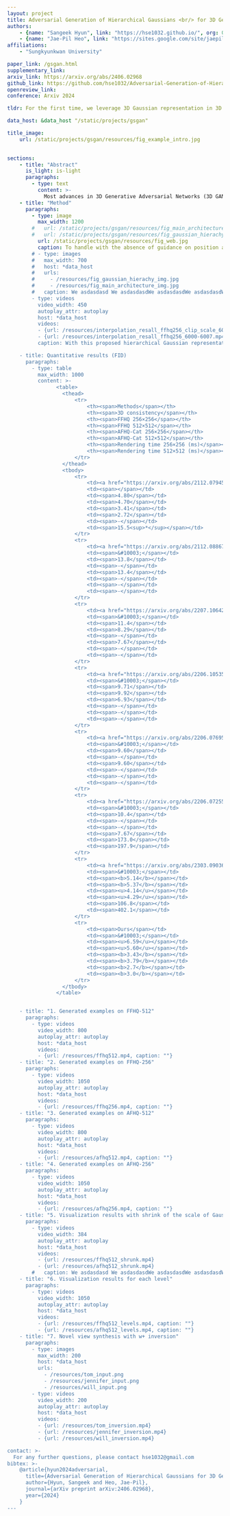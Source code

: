 ```yaml
---
layout: project
title: Adversarial Generation of Hierarchical Gaussians <br/> for 3D Generative Model
authors:
    - {name: "Sangeek Hyun", link: "https://hse1032.github.io/", org: 0}
    - {name: "Jae-Pil Heo", link: "https://sites.google.com/site/jaepilheo", org: 0, corresponding: "True"}
affiliations:
    - "Sungkyunkwan University"

paper_link: /gsgan.html
supplementary_link: 
arxiv_link: https://arxiv.org/abs/2406.02968
github_link: https://github.com/hse1032/Adversarial-Generation-of-Hierarchical-Gaussians-for-3D-Generative-Model
openreview_link:
conference: Arxiv 2024

tldr: For the first time, we leverage 3D Gaussian representation in 3D GANs for efficient rendering with explicit 3D representation.

data_host: &data_host "/static/projects/gsgan"

title_image: 
    url: /static/projects/gsgan/resources/fig_example_intro.jpg
  

sections:
    - title: "Abstract"
      is_light: is-light
      paragraphs:
        - type: text
          content: >-
            Most advances in 3D Generative Adversarial Networks (3D GANs) largely depend on ray casting-based volume rendering, which incurs demanding rendering costs. One promising alternative is rasterization-based 3D Gaussian Splatting (3D-GS), providing a much faster rendering speed and explicit 3D representation. In this paper, we exploit Gaussian as a 3D representation for 3D GANs by leveraging its efficient and explicit characteristics. However, in an adversarial framework, we observe that a na\"ive generator architecture suffers from training instability and lacks the capability to adjust the scale of Gaussians. This leads to model divergence and visual artifacts due to the absence of proper guidance for initialized positions of Gaussians and densification to manage their scales adaptively. To address these issues, we introduce a generator architecture with a hierarchical multi-scale Gaussian representation that effectively regularizes the position and scale of generated Gaussians. Specifically, we design a hierarchy of Gaussians where finer-level Gaussians are parameterized by their coarser-level counterparts; the position of finer-level Gaussians would be located near their coarser-level counterparts, and the scale would monotonically decrease as the level becomes finer, modeling both coarse and fine details of the 3D scene. Experimental results demonstrate that ours achieves a significantly faster rendering speed (×100) compared to state-of-the-art 3D consistent GANs with comparable 3D generation capability.
    - title: "Method"
      paragraphs:
        - type: image
          max_width: 1200
        #   url: /static/projects/gsgan/resources/fig_main_architecture_img.jpg
        #   url: /static/projects/gsgan/resources/fig_gaussian_hierachy_img.jpg
          url: /static/projects/gsgan/resources/fig_web.jpg
          caption: To handle with the absence of guidance on position and scale of Gaussians, we devise a method to regularize the Gaussian representation for 3D GANs, focusing particularly on the position and scale parameters. To this end, we propose a generator architecture with a hierarchical Gaussian representation. This hierarchical representation models the Gaussians of adjacent levels to be dependent, encouraging the generator to synthesize the 3D space in a coarse-to-fine manner. Specifically, we first introduce a locality constraint whereby the positions of fine-level Gaussians are located near their coarse-level counterpart Gaussians and are parameterized by them, thus reducing the possible positions of newly added Gaussians. Then, we design the scale of Gaussians to monotonically decrease as the level of Gaussians becomes finer, facilitating the generator's ability to model the scene in both coarse and fine details. <br/><br/><br/>
        # - type: images
        #   max_width: 700
        #   host: *data_host
        #   urls:
        #     - /resources/fig_gaussian_hierachy_img.jpg
        #     - /resources/fig_main_architecture_img.jpg
        #   caption: We asdasdasd We asdasdasdWe asdasdasdWe asdasdasdWe asdasdasdWe asdasdasdWe asdasdasdWe asdasdasdWe asdasdasdWe asdasdasdWe asdasdasdWe asdasdasdWe asdasdasd
        - type: videos
          video_width: 450
          autoplay_attr: autoplay
          host: *data_host
          videos:
          - {url: /resources/interpolation_resall_ffhq256_clip_scale_6000-6007.mp4, caption: "<b>Naive model (FID=95.97, FFHQ-256)</b>"}
          - {url: /resources/interpolation_resall_ffhq256_6000-6007.mp4, caption: "<b>Our model (FID=6.59, FFHQ-256)</b>"}
          caption: With this proposed hierarchical Gaussian representation, we significantly enhance the generation capability of 3D GANs with Gaussian representation (FID=6.59) compared to naive model (FID=95.97), while achieving much faster rendering speed (~3ms per image) compared to NeRF-based 3D GANs.

    - title: Quantitative results (FID)
      paragraphs:
        - type: table
          max_width: 1000
          content: >-
                <table>
                  <thead>
                      <tr>
                          <th><span>Methods</span></th>
                          <th><span>3D consistency</span></th>
                          <th><span>FFHQ 256×256</span></th>
                          <th><span>FFHQ 512×512</span></th>
                          <th><span>AFHQ-Cat 256×256</span></th>
                          <th><span>AFHQ-Cat 512×512</span></th>
                          <th><span>Rendering time 256×256 (ms)</span></th>
                          <th><span>Rendering time 512×512 (ms)</span></th>
                      </tr>
                  </thead>
                  <tbody>
                      <tr>
                          <td><a href="https://arxiv.org/abs/2112.07945" target="_blank">EG3D</a></td>
                          <td><span></span></td>
                          <td><span>4.80</span></td>
                          <td><span>4.70</span></td>
                          <td><span>3.41</span></td>
                          <td><span>2.72</span></td>
                          <td><span>-</span></td>
                          <td><span>15.5<sup>*</sup></span></td>
                      </tr>
                      <tr>
                          <td><a href="https://arxiv.org/abs/2112.08867" target="_blank">GRAM</a></td>
                          <td><span>&#10003;</span></td>
                          <td><span>13.8</span></td>
                          <td><span>-</span></td>
                          <td><span>13.4</span></td>
                          <td><span>-</span></td>
                          <td><span>-</span></td>
                          <td><span>-</span></td>
                      </tr>
                      <tr>
                          <td><a href="https://arxiv.org/abs/2207.10642" target="_blank">GMPI</a></td>
                          <td><span>&#10003;</span></td>
                          <td><span>11.4</span></td>
                          <td><span>8.29</span></td>
                          <td><span>-</span></td>
                          <td><span>7.67</span></td>
                          <td><span>-</span></td>
                          <td><span>-</span></td>
                      </tr>
                      <tr>
                          <td><a href="https://arxiv.org/abs/2206.10535" target="_blank">EpiGRAF</a></td>
                          <td><span>&#10003;</span></td>
                          <td><span>9.71</span></td>
                          <td><span>9.92</span></td>
                          <td><span>6.93</span></td>
                          <td><span>-</span></td>
                          <td><span>-</span></td>
                          <td><span>-</span></td>
                      </tr>
                      <tr>
                          <td><a href="https://arxiv.org/abs/2206.07695" target="_blank">Voxgraf</a></td>
                          <td><span>&#10003;</span></td>
                          <td><span>9.60</span></td>
                          <td><span>-</span></td>
                          <td><span>9.60</span></td>
                          <td><span>-</span></td>
                          <td><span>-</span></td>
                          <td><span>-</span></td>
                      </tr>
                      <tr>
                          <td><a href="https://arxiv.org/abs/2206.07255" target="_blank">GRAM-HD</a></td>
                          <td><span>&#10003;</span></td>
                          <td><span>10.4</span></td>
                          <td><span>-</span></td>
                          <td><span>-</span></td>
                          <td><span>7.67</span></td>
                          <td><span>173.0</span></td>
                          <td><span>197.9</span></td>
                      </tr>
                      <tr>
                          <td><a href="https://arxiv.org/abs/2303.09036" target="_blank">Mimic3D</a></td>
                          <td><span>&#10003;</span></td>
                          <td><span><b>5.14</b></span></td>
                          <td><span><b>5.37</b></span></td>
                          <td><span><u>4.14</u></span></td>
                          <td><span><u>4.29</u></span></td>
                          <td><span>106.8</span></td>
                          <td><span>402.1</span></td>
                      </tr>
                      <tr>
                          <td><span>Ours</span></td>
                          <td><span>&#10003;</span></td>
                          <td><span><u>6.59</u></span></td>
                          <td><span><u>5.60</u></span></td>
                          <td><span><b>3.43</b></span></td>
                          <td><span><b>3.79</b></span></td>
                          <td><span><b>2.7</b></span></td>
                          <td><span><b>3.0</b></span></td>
                      </tr>
                  </tbody>
                </table>


    - title: "1. Generated examples on FFHQ-512"
      paragraphs:
        - type: videos
          video_width: 800
          autoplay_attr: autoplay
          host: *data_host
          videos:
          - {url: /resources/ffhq512.mp4, caption: ""}
    - title: "2. Generated examples on FFHQ-256"
      paragraphs:
        - type: videos
          video_width: 1050
          autoplay_attr: autoplay
          host: *data_host
          videos:
          - {url: /resources/ffhq256.mp4, caption: ""}
    - title: "3. Generated examples on AFHQ-512"
      paragraphs:
        - type: videos
          video_width: 800
          autoplay_attr: autoplay
          host: *data_host
          videos:
          - {url: /resources/afhq512.mp4, caption: ""}
    - title: "4. Generated examples on AFHQ-256"
      paragraphs:
        - type: videos
          video_width: 1050
          autoplay_attr: autoplay
          host: *data_host
          videos:
          - {url: /resources/afhq256.mp4, caption: ""}
    - title: "5. Visualization results with shrink of the scale of Gaussians"
      paragraphs:
        - type: videos
          video_width: 384
          autoplay_attr: autoplay
          host: *data_host
          videos:
          - {url: /resources/ffhq512_shrunk.mp4}
          - {url: /resources/afhq512_shrunk.mp4}
        #   caption: We asdasdasd We asdasdasdWe asdasdasdWe asdasdasdWe asdasdasdWe asdasdasdWe asdasdasdWe asdasdasdWe asdasdasdWe asdasdasdWe asdasdasdWe asdasdasdWe asdasdasd
    - title: "6. Visualization results for each level"
      paragraphs:
        - type: videos
          video_width: 1050
          autoplay_attr: autoplay
          host: *data_host
          videos:
          - {url: /resources/ffhq512_levels.mp4, caption: ""}
          - {url: /resources/afhq512_levels.mp4, caption: ""}
    - title: "7. Novel view synthesis with w+ inversion"
      paragraphs:
        - type: images
          max_width: 200
          host: *data_host
          urls:
            - /resources/tom_input.png
            - /resources/jennifer_input.png
            - /resources/will_input.png
        - type: videos
          video_width: 200
          autoplay_attr: autoplay
          host: *data_host
          videos:
          - {url: /resources/tom_inversion.mp4}
          - {url: /resources/jennifer_inversion.mp4}
          - {url: /resources/will_inversion.mp4}

contact: >-
  For any further questions, please contact hse1032@gmail.com
bibtex: >-
    @article{hyun2024adversarial,
      title={Adversarial Generation of Hierarchical Gaussians for 3D Generative Model},
      author={Hyun, Sangeek and Heo, Jae-Pil},
      journal={arXiv preprint arXiv:2406.02968},
      year={2024}
    }
---
```

